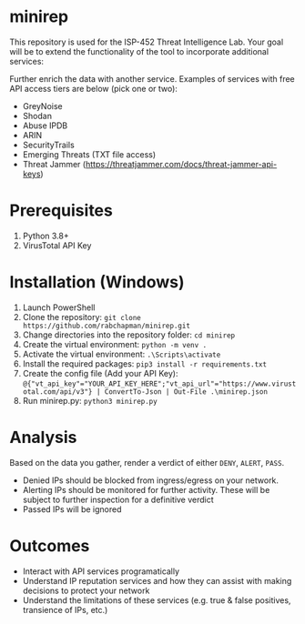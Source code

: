 # minirep
This repository is used for the ISP-452 Threat Intelligence Lab. Your goal will be to extend the functionality of the tool to incorporate additional services:

Further enrich the data with another service. Examples of services with free API access tiers are below (pick one or two):
* GreyNoise
* Shodan
* Abuse IPDB
* ARIN
* SecurityTrails
* Emerging Threats (TXT file access)
* Threat Jammer (https://threatjammer.com/docs/threat-jammer-api-keys)

# Prerequisites
1. Python 3.8+
2. VirusTotal API Key

# Installation (Windows)
1. Launch PowerShell
2. Clone the repository: `git clone https://github.com/rabchapman/minirep.git`
3. Change directories into the repository folder: `cd minirep`
4. Create the virtual environment: `python -m venv .`
5. Activate the virtual environment: `.\Scripts\activate`
6. Install the required packages: `pip3 install -r requirements.txt`
7. Create the config file (Add your API Key): `@{"vt_api_key"="YOUR_API_KEY_HERE";"vt_api_url"="https://www.virustotal.com/api/v3"} | ConvertTo-Json | Out-File .\minirep.json`
8. Run minirep.py: `python3 minirep.py`


# Analysis
Based on the data you gather, render a verdict of either `DENY`, `ALERT`, `PASS`. 
* Denied IPs should be blocked from ingress/egress on your network. 
* Alerting IPs should be monitored for further activity. These will be subject to further inspection for a definitive verdict
* Passed IPs will be ignored

# Outcomes
- Interact with API services programatically
- Understand IP reputation services and how they can assist with making decisions to protect your network
- Understand the limitations of these services (e.g. true & false positives, transience of IPs, etc.)
